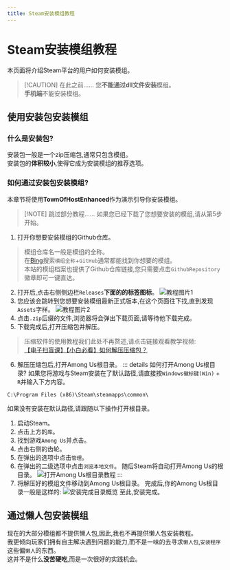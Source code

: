 ```yaml
---
title: Steam安装模组教程
---
```

# Steam安装模组教程
本页面将介绍Steam平台的用户如何安装模组。
> [!CAUTION] 在此之前……
> 您**不能通过dll文件安装**模组。<br>
> **手机端**不能安装模组。
## 使用安装包安装模组
### 什么是安装包?
安装包一般是一个zip压缩包,通常只包含模组。<br>
安装包的**体积较小**,使得它成为安装模组的推荐选项。
### 如何通过安装包安装模组?
本章节将使用**TownOfHostEnhanced**作为演示引导你安装模组。
> [!NOTE] 跳过部分教程……
> 如果您已经下载了您想要安装的模组,请从第5步开始。
1. 打开你想要安装模组的Github仓库。
> 模组仓库名一般是模组的全称。<br>
> 在[Bing](https://cn.bing.com)搜索`模组全称`+`GitHub`通常都能找到你想要的模组。<br>
> 本站的模组档案也提供了Github仓库链接,您只需要点击`GithubRepository`徽章即可一键直达。
2. 打开后,点击右侧侧边栏`Releases`**下面的的标签图标**。
![教程图片1](/guide/SteamInstall1.png)
3. 您应该会跳转到您想要安装模组最新正式版本,在这个页面往下找,直到发现`Assets`字样。
![教程图片2](/guide/SteamInstall2.png)
4. 点击`.zip`后缀的文件,浏览器将会弹出下载页面,请等待他下载完成。
5. 下载完成后,打开压缩包并解压。
> 压缩软件的使用教程我们此处不再赘述,请点击链接观看教学视频:<br>
> [【电子扫盲课】【小白必看】如何解压压缩包？](https://www.bilibili.com/video/BV1xZ4y1v7pU)
6. 解压压缩包后,打开Among Us根目录。
::: details 如何打开Among Us根目录?
如果您将游戏与Steam安装在了默认路径,请直接按`Windows徽标键(Win)` + `R`并输入下方内容。
```
C:\Program Files (x86)\Steam\steamapps\common\
```
如果没有安装在默认路径,请跟随以下操作打开根目录。
1. 启动Steam。
2. 点击上方的`库`。
3. 找到游戏`Among Us`并点击。
4. 点击右侧的齿轮。
5. 在弹出的选项中点击`管理`。
6. 在弹出的二级选项中点击`浏览本地文件`。
随后Steam将自动打开Among Us的根目录。
![打开Among Us根目录教程](/guide/SteamInstalln1.png)
:::
7. 将解压好的模组文件移动到Among Us根目录。
完成后,你的Among Us根目录一般是这样的:
![安装完成目录概览](/guide/SteamInstall3.png)
至此,安装完成。
## 通过懒人包安装模组
现在的大部分模组都不提供懒人包,因此,我也不再提供懒人包安装教程。<br>
我更倾向玩家们拥有自主解决遇到问题的能力,而不是一味的去寻求`懒人包`,`安装程序`这些偏`懒人`的东西。<br>
这并不是什么**没苦硬吃**,而是一次很好的实践机会。